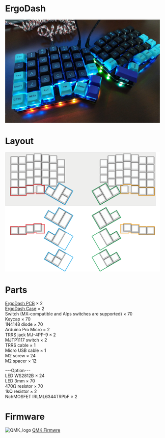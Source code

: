# ErgoDash

![ErgoDash](https://github.com/omkbd/picture/blob/master/IMG_20180630_1702141.jpg)

# Layout

![layout](https://github.com/omkbd/picture/blob/master/ergodash-layout.png)

# Parts

[ErgoDash PCB](https://github.com/omkbd/ErgoDash/tree/master/PCB)
 × 2  
[ErgoDash Case](https://github.com/omkbd/ErgoDash/tree/master/Case)
 × 2  
Switch (MX-compatible and Alps switches are supported) × 70  
Keycap × 70  
1N4148 diode × 70  
Arduino Pro Micro × 2  
TRRS jack MJ-4PP-9 × 2  
MJTP1117 switch × 2  
TRRS cable × 1  
Micro USB cable × 1  
M2 screw × 24  
M2 spacer × 12  

---Option---  
LED WS2812B × 24  
LED 3mm × 70  
470Ω resistor × 70  
1kΩ resistor × 2  
NchMOSFET IRLML6344TRPbF × 2  

# Firmware

![QMK_logo](https://qmk.fm/qmk_icon_48.png)
[QMK Firmwre](https://github.com/qmk/qmk_firmware/tree/master/keyboards/ergodash)  
